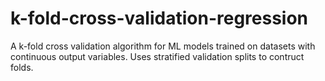 # k-fold-cross-validation-regression
A k-fold cross validation algorithm for ML models trained on datasets with continuous output variables. Uses stratified validation splits to contruct folds.

